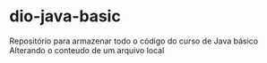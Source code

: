 # dio-java-basic
Repositório para armazenar todo o código do curso de Java básico
Alterando o conteudo de um arquivo local